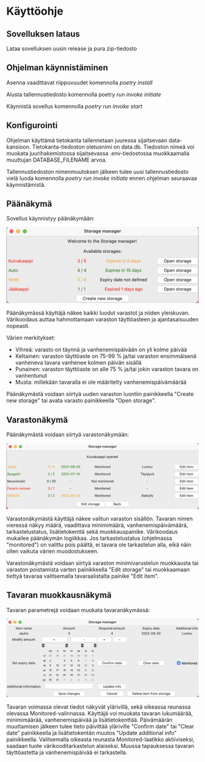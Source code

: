 # Käyttöohje

## Sovelluksen lataus

Lataa sovelluksen uusin release ja pura zip-tiedosto

## Ohjelman käynnistäminen

Asenna vaadittavat riippuvuudet komennolla *poetry install*

Alusta tallennustiedosto komennolla poetry *run invoke initiate*

Käynnistä sovellus komennolla *poetry run invoke start*

## Konfigurointi

Ohjelman käyttämä tietokanta tallennetaan juuressa sijaitsevaan data-kansioon. Tietokanta-tiedoston oletusnimi on data.db. Tiedoston nimeä voi muokata juurihakemistossa sijaitsevassa .env-tiedostossa muokkaamalla muuttujan DATABASE_FILENAME arvoa.

Tallennustiedoston nimenmuutoksen jälkeen tulee uusi tallennustiedosto vielä luoda komennolla *poetry run invoke initiate* ennen ohjelman seuraavaa käynnistämistä.

## Päänäkymä

Sovellus käynnistyy päänäkymään:

![](./kuvat/main_view_colors.png)

Päänäkymässä käyttäjä näkee kaikki luodut varastot ja niiden yleiskuvan. Värikoodaus auttaa hahmottamaan varaston täyttöasteen ja ajantasaisuuden nopeasti.

Värien merkitykset:
- Vihreä: varasto on täynnä ja vanhenemispäivään on yli kolme päivää
- Keltainen: varaston täyttöaste on 75-99 % ja/tai varaston ensimmäisenä vanheneva tavara vanhenee kolmen päivän sisällä
- Punainen: varaston täyttöaste on alle 75 % ja/tai jokin varaston tavara on vanhentunut
- Musta: millekään tavaralla ei ole määritelty vanhenemispäivämäärää

Päänäkymästä voidaan siirtyä uuden varaston luontiin painikkeella "Create new storage" tai avata varasto painikkeella "Open storage".

## Varastonäkymä

Päänäkymästä voidaan siirtyä varastonäkymään:

![](./kuvat/storage_view.png)

Varastonäkymästä käyttäjä näkee valitun varaston sisällön. Tavaran nimen vieressä näkyy määrä, vaadittava minimimäärä, vanhenemispäivämäärä, tarkastelustatus, lisätietokenttä sekä muokkauspainike. Värikoodaus mukailee päänäkymän logiikkaa. Jos tarkastelustatus (ohjelmassa "monitored") on valittu pois päältä, ei tavara ole tarkastelun alla, eikä näin ollen vaikuta värien muodostukseen.

Varastonäkymästä voidaan siirtyä varaston minimivarustelun muokkausta tai varaston poistamista varten painikkeella "Edit storage" tai muokkaamaan tiettyä tavaraa valitsemalla tavaraalistalta painike "Edit item". 

## Tavaran muokkausnäkymä

Tavaran parametrejä voidaan muokata tavaranäkymässä:

![](./kuvat/edit_item_view.png)

Tavaran voimassa olevat tiedot näkyvät ylärivillä, sekä oikeassa reunassa olevassa Monitored-valinnassa. Käyttäjä voi muokata tavaran lukumäärää, minimimäärää, vanhenemispäivää ja lisätietokenttää. Päivämäärän muuttamisen jälkeen tulee tieto päivittää yläriville "Confirm date" tai "Clear date" painikkeella ja lisätietokentän muutos "Update additional info" painikkeella. Valitsemalla oikeasta reunasta Monitored-laatikko aktiiviseksi, saadaan tuote värikooditarkastelun alaiseksi. Muussa tapauksessa tavaran täyttöastetta ja vanhenemispäivää ei tarkastella. 
